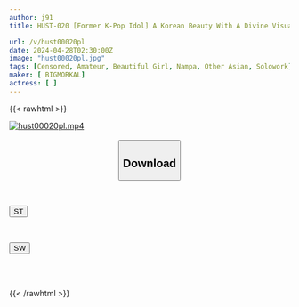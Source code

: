 ```yaml
---
author: j91
title: HUST-020 [Former K-Pop Idol] A Korean Beauty With A Divine Visual Style Is Seduced, Picked Up And Immediately Fucked, Indulged In Off-Pastry Sex, And Finally Shows Off All The Plain Girl’s Completely Fallen Sex! [Slutty Influencer Sex 4 In A Row] Isu

url: /v/hust00020pl
date: 2024-04-28T02:30:00Z
image: "hust00020pl.jpg"
tags: [Censored, Amateur, Beautiful Girl, Nampa, Other Asian, Solowork]
maker: [ BIGMORKAL]
actress: [ ]
---
```



{{< rawhtml >}}

<div class="video" data-videoid="KLXZLp4O0qHgkY">
    <a href="javascript:;">
        <img src="/v/hust00020pl/hust00020pl.jpg" width="WIDTH" height="HEIGHT" alt="hust00020pl.mp4" loading="lazy">
    </a>
</div>

<script type="text/javascript" src="https://j91.asia/asset/on-demand-st.js"></script>

<br>
  <link rel="stylesheet" href="https://j91.asia/asset/bs5.css">
  
  <center>
  <button class="btn btn-primary" type="button" data-bs-toggle="collapse" data-bs-target=".multi-collapse" aria-expanded="false" aria-controls="multiCollapseExample1 multiCollapseExample2"><h2>Download</h2></button></center>
</p>
<div class="row">
  <div class="col">
    <div class="collapse multi-collapse" id="multiCollapseExample1">
      <div class="card card-body">
	      	      <br>
<div class="buttons">  
<p><a href="https://streamtape.to/v/KLXZLp4O0qHgkY" target="_blank"><button class="btn-hover color-3"><i class="fa fa-download"></i> ST</button></a></p></div>
    </div>
  </div>
</div>
  <div class="col">
    <div class="collapse multi-collapse" id="multiCollapseExample2">
      <div class="card card-body">
	      <br>
<div class="buttons">
<p><a href="https://swhoi.com/rtzpm9gvvqft" target="_blank"><button class="btn-hover color-8"><i class="fa fa-download"></i> SW</button></a></p></div>
<br><br>
      </div>
    </div>
  </div>
</div>

{{< /rawhtml >}}